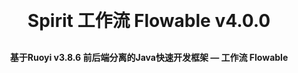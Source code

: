 <h1 align="center" style="margin: 30px 0 30px; font-weight: bold;">Spirit 工作流 Flowable v4.0.0</h1>
<h4 align="center">基于Ruoyi v3.8.6 前后端分离的Java快速开发框架 — 工作流 Flowable</h4>


